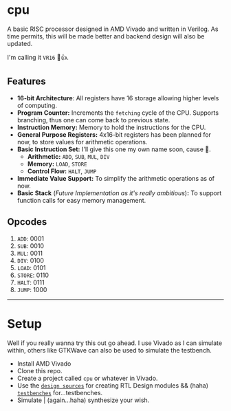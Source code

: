 # cpu

A basic RISC processor designed in AMD Vivado and written in Verilog. As time permits, this will be made better and backend design will also be updated.

I'm calling it `VR16` 🙂👍.

## Features
- **16-bit Architecture**: All registers have 16 storage allowing higher levels of computing.
- **Program Counter:** Increments the `fetching` cycle of the CPU. Supports branching, thus one can come back to previous state.
- **Instruction Memory:** Memory to hold the instructions for the CPU.
- **General Purpose Registers:** 4x16-bit registers has been planned for now, to store values for arithmetic operations.
- **Basic Instruction Set:** I'll give this one my own name soon, cause 🙂.
    - **Arithmetic:** `ADD`, `SUB`, `MUL`, `DIV`
    - **Memory:** `LOAD`, `STORE`
    - **Control Flow:** `HALT`, `JUMP`
- **Immediate Value Support:** To simplify the arithmetic operations as of now.
- **Basic Stack** (*Future Implementation as it's really ambitious*)**:** To support function calls for easy memory management.

## Opcodes
1. `ADD`: 0001
2. `SUB`: 0010
3. `MUL`: 0011
4. `DIV`: 0100
5. `LOAD`: 0101
6. `STORE`: 0110
7. `HALT`: 0111
8. `JUMP`: 1000

---

# Setup
Well if you really wanna try this out go ahead. I use Vivado as I can simulate within, others like GTKWave can also be used to simulate the testbench.
- Install AMD Vivado
- Clone this repo.
- Create a project called `cpu` or whatever in Vivado.
- Use the [`design sources`](design%20sources/) for creating RTL Design modules && (haha) [`testbenches`](testbenches/) for...testbenches.
- Simulate | (again...haha) synthesize your wish.
